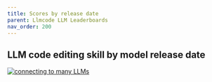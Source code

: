 ```yaml
---
title: Scores by release date
parent: Llmcode LLM Leaderboards
nav_order: 200
---
```


## LLM code editing skill by model release date

[![connecting to many LLMs](/assets/models-over-time.svg)](https://llm.khulnasoft.com/assets/models-over-time.svg)


